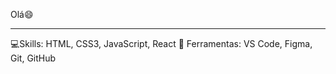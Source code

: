 Olá😄
___________________________________________________________________________________________________________________________________________________________________________________
💻Skills: HTML, CSS3, JavaScript, React
💼 Ferramentas: VS Code, Figma, Git, GitHub
